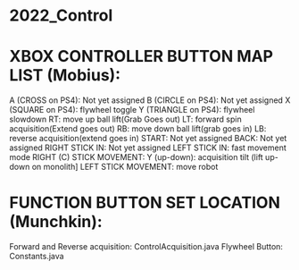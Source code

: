 # 2022_Control

# XBOX CONTROLLER BUTTON MAP LIST (Mobius):
A (CROSS on PS4): Not yet assigned
B (CIRCLE on PS4): Not yet assigned
X (SQUARE on PS4): flywheel toggle
Y (TRIANGLE on PS4): flywheel slowdown
RT: move up ball lift(Grab Goes out) 
LT: forward spin acquisition(Extend goes out)
RB: move down ball lift(grab goes in)
LB: reverse acquisition(extend goes in)
START: Not yet assigned
BACK: Not yet assigned
RIGHT STICK IN: Not yet assigned
LEFT STICK IN: fast movement mode
RIGHT (C) STICK MOVEMENT: Y (up-down): acquisition tilt (lift up-down on monolith]
LEFT STICK MOVEMENT: move robot





# FUNCTION BUTTON SET LOCATION (Munchkin):
Forward and Reverse acquisition: ControlAcquisition.java
Flywheel Button: Constants.java

